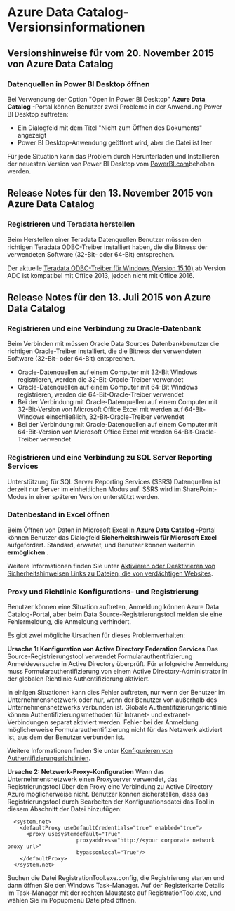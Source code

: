 <properties
   pageTitle="Azure Data Catalog-Versionshinweise | Microsoft Azure"
   description="Versionsinformationen für Azure Data Catalog."
   services="data-catalog"
   documentationCenter=""
   authors="steelanddata"
   manager="NA"
   editor=""
   tags=""/>
<tags
   ms.service="data-catalog"
   ms.devlang="NA"
   ms.topic="article"
   ms.tgt_pltfrm="NA"
   ms.workload="data-catalog"
   ms.date="09/21/2016"
   ms.author="maroche"/>

# <a name="azure-data-catalog-release-notes"></a>Azure Data Catalog-Versionsinformationen

## <a name="notes-for-the-november-20-2015-release-of-azure-data-catalog"></a>Versionshinweise für vom 20. November 2015 von Azure Data Catalog

### <a name="opening-data-sources-in-power-bi-desktop"></a>Datenquellen in Power BI Desktop öffnen

Bei Verwendung der Option "Open in Power BI Desktop" **Azure Data Catalog** -Portal können Benutzer zwei Probleme in der Anwendung Power BI Desktop auftreten:

- Ein Dialogfeld mit dem Titel "Nicht zum Öffnen des Dokuments" angezeigt
- Power BI Desktop-Anwendung geöffnet wird, aber die Datei ist leer

Für jede Situation kann das Problem durch Herunterladen und Installieren der neuesten Version von Power BI Desktop vom [PowerBI.com](https://powerbi.com)behoben werden.

## <a name="notes-for-the-november-13-2015-release-of-azure-data-catalog"></a>Release Notes für den 13. November 2015 von Azure Data Catalog

### <a name="registering-and-connecting-to-teradata"></a>Registrieren und Teradata herstellen

Beim Herstellen einer Teradata Datenquellen Benutzer müssen den richtigen Teradata ODBC-Treiber installiert haben, die die Bitness der verwendeten Software (32-Bit- oder 64-Bit) entsprechen.

Der aktuelle [Teradata ODBC-Treiber für Windows (Version 15.10)](http://downloads.teradata.com/download/connectivity/odbc-driver/windows) ab Version ADC ist kompatibel mit Office 2013, jedoch nicht mit Office 2016.

## <a name="notes-for-the-july-13-2015-release-of-azure-data-catalog"></a>Release Notes für den 13. Juli 2015 von Azure Data Catalog

### <a name="registering-and-connecting-to-oracle-database"></a>Registrieren und eine Verbindung zu Oracle-Datenbank

Beim Verbinden mit müssen Oracle Data Sources Datenbankbenutzer die richtigen Oracle-Treiber installiert, die die Bitness der verwendeten Software (32-Bit- oder 64-Bit) entsprechen.

-   Oracle-Datenquellen auf einem Computer mit 32-Bit Windows registrieren, werden die 32-Bit-Oracle-Treiber verwendet
-   Oracle-Datenquellen auf einem Computer mit 64-Bit Windows registrieren, werden die 64-Bit-Oracle-Treiber verwendet
-   Bei der Verbindung mit Oracle-Datenquellen auf einem Computer mit 32-Bit-Version von Microsoft Office Excel mit werden auf 64-Bit-Windows einschließlich, 32-Bit-Oracle-Treiber verwendet
-   Bei der Verbindung mit Oracle-Datenquellen auf einem Computer mit 64-Bit-Version von Microsoft Office Excel mit werden 64-Bit-Oracle-Treiber verwendet

### <a name="registering-and-connecting-to-sql-server-reporting-services"></a>Registrieren und eine Verbindung zu SQL Server Reporting Services

Unterstützung für SQL Server Reporting Services (SSRS) Datenquellen ist derzeit nur Server im einheitlichen Modus auf. SSRS wird im SharePoint-Modus in einer späteren Version unterstützt werden.

### <a name="opening-data-assets-in-excel"></a>Datenbestand in Excel öffnen

Beim Öffnen von Daten in Microsoft Excel in **Azure Data Catalog** -Portal können Benutzer das Dialogfeld **Sicherheitshinweis für Microsoft Excel** aufgefordert. Standard, erwartet, und Benutzer können weiterhin **ermöglichen** .

Weitere Informationen finden Sie unter [Aktivieren oder Deaktivieren von Sicherheitshinweisen Links zu Dateien, die von verdächtigen Websites](https://support.office.com/article/Enable-or-disable-security-alerts-about-links-and-files-from-suspicious-websites-A1AC6AE9-5C4A-4EB3-B3F8-143336039BBE).

### <a name="proxy-and-policy-configuration-and-data-source-registration"></a>Proxy und Richtlinie Konfigurations- und Registrierung

Benutzer können eine Situation auftreten, Anmeldung können Azure Data Catalog-Portal, aber beim Data Source-Registrierungstool melden sie eine Fehlermeldung, die Anmeldung verhindert.

Es gibt zwei mögliche Ursachen für dieses Problemverhalten:

**Ursache 1: Konfiguration von Active Directory Federation Services** Das Source-Registrierungstool verwendet Formularauthentifizierung Anmeldeversuche in Active Directory überprüft. Für erfolgreiche Anmeldung muss Formularauthentifizierung von einem Active Directory-Administrator in der globalen Richtlinie Authentifizierung aktiviert.

In einigen Situationen kann dies Fehler auftreten, nur wenn der Benutzer im Unternehmensnetzwerk oder nur, wenn der Benutzer von außerhalb des Unternehmensnetzwerks verbunden ist. Globale Authentifizierungsrichtlinie können Authentifizierungsmethoden für Intranet- und extranet-Verbindungen separat aktiviert werden. Fehler bei der Anmeldung möglicherweise Formularauthentifizierung nicht für das Netzwerk aktiviert ist, aus dem der Benutzer verbunden ist.

Weitere Informationen finden Sie unter [Konfigurieren von Authentifizierungsrichtlinien](https://technet.microsoft.com/library/dn486781.aspx).

**Ursache 2: Netzwerk-Proxy-Konfiguration** Wenn das Unternehmensnetzwerk einen Proxyserver verwendet, das Registrierungstool über den Proxy eine Verbindung zu Active Directory Azure möglicherweise nicht. Benutzer können sicherstellen, dass das Registrierungstool durch Bearbeiten der Konfigurationsdatei das Tool in diesem Abschnitt der Datei hinzufügen:


      <system.net>
        <defaultProxy useDefaultCredentials="true" enabled="true">
          <proxy usesystemdefault="True"
                          proxyaddress="http://<your corporate network proxy url>"
                          bypassonlocal="True"/>
        </defaultProxy>
      </system.net>


Suchen die Datei RegistrationTool.exe.config, die Registrierung starten und dann öffnen Sie den Windows Task-Manager. Auf der Registerkarte Details im Task-Manager mit der rechten Maustaste auf RegistrationTool.exe, und wählen Sie im Popupmenü Dateipfad öffnen.
